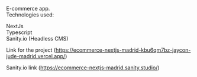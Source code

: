 E-commerce app. <br />
Technologies used:

NextJs <br />
Typescript  <br />
Sanity.io (Headless CMS)  <br />




Link for the project 
(https://ecommerce-nextjs-madrid-kbu6qm7bz-jaycon-jude-madrid.vercel.app/)

Sanity.io link
(https://ecommerce-nextjs-madrid.sanity.studio/)

